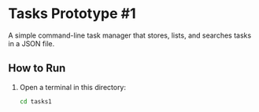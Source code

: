 # Tasks Prototype #1

A simple command-line task manager that stores, lists, and searches tasks in a JSON file.

## How to Run

1. Open a terminal in this directory:
   ```bash
   cd tasks1
